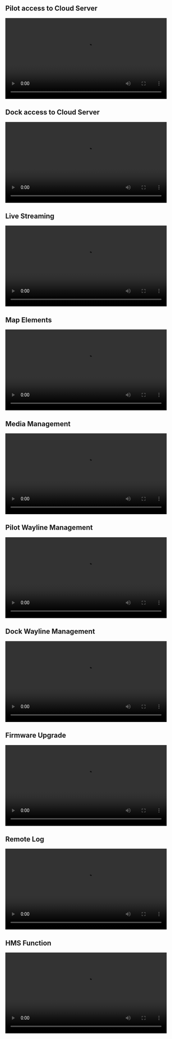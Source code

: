 

## Pilot access to Cloud Server 

<video controls width ="100%">

<source src="https://terra-1-g.djicdn.com/71a7d383e71a4fb8887a310eb746b47f/cloudapi/demo/pilot-en.mp4" type = "video/mp4">

</video>

## Dock access to Cloud Server

<video controls width ="100%">

<source src="https://terra-1-g.djicdn.com/71a7d383e71a4fb8887a310eb746b47f/cloudapi/V1.3/deploy-en.mp4" type = "video/mp4">

</video>

## Live Streaming

<video controls width ="100%">

<source src="https://terra-1-g.djicdn.com/71a7d383e71a4fb8887a310eb746b47f/cloudapi/demo/livestream-en.mp4" type = "video/mp4">

</video>


## Map Elements

<video controls width ="100%">

<source src="https://terra-1-g.djicdn.com/71a7d383e71a4fb8887a310eb746b47f/cloudapi/demo/map.mp4" type = "video/mp4">

</video>


## Media Management

<video controls width ="100%">

<source src="https://terra-1-g.djicdn.com/71a7d383e71a4fb8887a310eb746b47f/cloudapi/demo/media-en.mp4" type = "video/mp4">

</video>


## Pilot Wayline Management

<video controls width ="100%">

<source src="https://terra-1-g.djicdn.com/71a7d383e71a4fb8887a310eb746b47f/cloudapi/demo/waypoint-en.mp4" type = "video/mp4">

</video>

## Dock Wayline Management

<video controls width ="100%">

<source src="https://terra-1-g.djicdn.com/71a7d383e71a4fb8887a310eb746b47f/cloudapi/V1.3/%E8%88%AA%E7%BA%BF%E4%BB%BB%E5%8A%A1-en.mp4" type = "video/mp4">

</video>

## Firmware Upgrade

<video controls width ="100%">

<source src="https://terra-1-g.djicdn.com/71a7d383e71a4fb8887a310eb746b47f/cloudapi/V1.3/%E5%9B%BA%E4%BB%B6%E5%8D%87%E7%BA%A7-en.mp4" type = "video/mp4">

</video>

## Remote Log

<video controls width ="100%">

<source src="https://terra-1-g.djicdn.com/71a7d383e71a4fb8887a310eb746b47f/cloudapi/V1.3/%E8%BF%9C%E7%A8%8B%E6%97%A5%E5%BF%97-en.mp4" type = "video/mp4">

</video>

## HMS Function

<video controls width ="100%">

<source src="https://terra-1-g.djicdn.com/71a7d383e71a4fb8887a310eb746b47f/cloudapi/V1.3/hms-en.mp4" type = "video/mp4">

</video>
